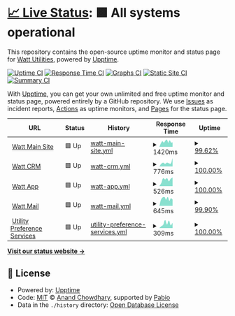 # [📈 Live Status](https://monitor.watt.co.uk): <!--live status--> **🟩 All systems operational**

This repository contains the open-source uptime monitor and status page for [Watt Utilities](https://watt.co.uk), powered by [Upptime](https://github.com/upptime/upptime).

[![Uptime CI](https://github.com/wattutilities/watt-upptime/workflows/Uptime%20CI/badge.svg)](https://github.com/wattutilities/watt-upptime/actions?query=workflow%3A%22Uptime+CI%22)
[![Response Time CI](https://github.com/wattutilities/watt-upptime/workflows/Response%20Time%20CI/badge.svg)](https://github.com/wattutilities/watt-upptime/actions?query=workflow%3A%22Response+Time+CI%22)
[![Graphs CI](https://github.com/wattutilities/watt-upptime/workflows/Graphs%20CI/badge.svg)](https://github.com/wattutilities/watt-upptime/actions?query=workflow%3A%22Graphs+CI%22)
[![Static Site CI](https://github.com/wattutilities/watt-upptime/workflows/Static%20Site%20CI/badge.svg)](https://github.com/wattutilities/watt-upptime/actions?query=workflow%3A%22Static+Site+CI%22)
[![Summary CI](https://github.com/wattutilities/watt-upptime/workflows/Summary%20CI/badge.svg)](https://github.com/wattutilities/watt-upptime/actions?query=workflow%3A%22Summary+CI%22)

With [Upptime](https://upptime.js.org), you can get your own unlimited and free uptime monitor and status page, powered entirely by a GitHub repository. We use [Issues](https://github.com/wattutilities/watt-upptime/issues) as incident reports, [Actions](https://github.com/wattutilities/watt-upptime/actions) as uptime monitors, and [Pages](https://monitor.watt.co.uk) for the status page.

<!--start: status pages-->
<!-- This summary is generated by Upptime (https://github.com/upptime/upptime) -->
<!-- Do not edit this manually, your changes will be overwritten -->
<!-- prettier-ignore -->
| URL | Status | History | Response Time | Uptime |
| --- | ------ | ------- | ------------- | ------ |
| <img alt="" src="https://icons.duckduckgo.com/ip3/watt.co.uk.ico" height="13"> [Watt Main Site](https://watt.co.uk) | 🟩 Up | [watt-main-site.yml](https://github.com/WattUtilities/watt-upptime/commits/HEAD/history/watt-main-site.yml) | <details><summary><img alt="Response time graph" src="./graphs/watt-main-site/response-time-week.png" height="20"> 1420ms</summary><br><a href="https://monitor.watt.co.uk/history/watt-main-site"><img alt="Response time 1815" src="https://img.shields.io/endpoint?url=https%3A%2F%2Fraw.githubusercontent.com%2FWattUtilities%2Fwatt-upptime%2FHEAD%2Fapi%2Fwatt-main-site%2Fresponse-time.json"></a><br><a href="https://monitor.watt.co.uk/history/watt-main-site"><img alt="24-hour response time 1252" src="https://img.shields.io/endpoint?url=https%3A%2F%2Fraw.githubusercontent.com%2FWattUtilities%2Fwatt-upptime%2FHEAD%2Fapi%2Fwatt-main-site%2Fresponse-time-day.json"></a><br><a href="https://monitor.watt.co.uk/history/watt-main-site"><img alt="7-day response time 1420" src="https://img.shields.io/endpoint?url=https%3A%2F%2Fraw.githubusercontent.com%2FWattUtilities%2Fwatt-upptime%2FHEAD%2Fapi%2Fwatt-main-site%2Fresponse-time-week.json"></a><br><a href="https://monitor.watt.co.uk/history/watt-main-site"><img alt="30-day response time 1473" src="https://img.shields.io/endpoint?url=https%3A%2F%2Fraw.githubusercontent.com%2FWattUtilities%2Fwatt-upptime%2FHEAD%2Fapi%2Fwatt-main-site%2Fresponse-time-month.json"></a><br><a href="https://monitor.watt.co.uk/history/watt-main-site"><img alt="1-year response time 1815" src="https://img.shields.io/endpoint?url=https%3A%2F%2Fraw.githubusercontent.com%2FWattUtilities%2Fwatt-upptime%2FHEAD%2Fapi%2Fwatt-main-site%2Fresponse-time-year.json"></a></details> | <details><summary><a href="https://monitor.watt.co.uk/history/watt-main-site">99.62%</a></summary><a href="https://monitor.watt.co.uk/history/watt-main-site"><img alt="All-time uptime 99.91%" src="https://img.shields.io/endpoint?url=https%3A%2F%2Fraw.githubusercontent.com%2FWattUtilities%2Fwatt-upptime%2FHEAD%2Fapi%2Fwatt-main-site%2Fuptime.json"></a><br><a href="https://monitor.watt.co.uk/history/watt-main-site"><img alt="24-hour uptime 100.00%" src="https://img.shields.io/endpoint?url=https%3A%2F%2Fraw.githubusercontent.com%2FWattUtilities%2Fwatt-upptime%2FHEAD%2Fapi%2Fwatt-main-site%2Fuptime-day.json"></a><br><a href="https://monitor.watt.co.uk/history/watt-main-site"><img alt="7-day uptime 99.62%" src="https://img.shields.io/endpoint?url=https%3A%2F%2Fraw.githubusercontent.com%2FWattUtilities%2Fwatt-upptime%2FHEAD%2Fapi%2Fwatt-main-site%2Fuptime-week.json"></a><br><a href="https://monitor.watt.co.uk/history/watt-main-site"><img alt="30-day uptime 99.91%" src="https://img.shields.io/endpoint?url=https%3A%2F%2Fraw.githubusercontent.com%2FWattUtilities%2Fwatt-upptime%2FHEAD%2Fapi%2Fwatt-main-site%2Fuptime-month.json"></a><br><a href="https://monitor.watt.co.uk/history/watt-main-site"><img alt="1-year uptime 99.91%" src="https://img.shields.io/endpoint?url=https%3A%2F%2Fraw.githubusercontent.com%2FWattUtilities%2Fwatt-upptime%2FHEAD%2Fapi%2Fwatt-main-site%2Fuptime-year.json"></a></details>
| <img alt="" src="https://icons.duckduckgo.com/ip3/crm.watt.co.uk.ico" height="13"> [Watt CRM](https://crm.watt.co.uk) | 🟩 Up | [watt-crm.yml](https://github.com/WattUtilities/watt-upptime/commits/HEAD/history/watt-crm.yml) | <details><summary><img alt="Response time graph" src="./graphs/watt-crm/response-time-week.png" height="20"> 776ms</summary><br><a href="https://monitor.watt.co.uk/history/watt-crm"><img alt="Response time 1275" src="https://img.shields.io/endpoint?url=https%3A%2F%2Fraw.githubusercontent.com%2FWattUtilities%2Fwatt-upptime%2FHEAD%2Fapi%2Fwatt-crm%2Fresponse-time.json"></a><br><a href="https://monitor.watt.co.uk/history/watt-crm"><img alt="24-hour response time 1675" src="https://img.shields.io/endpoint?url=https%3A%2F%2Fraw.githubusercontent.com%2FWattUtilities%2Fwatt-upptime%2FHEAD%2Fapi%2Fwatt-crm%2Fresponse-time-day.json"></a><br><a href="https://monitor.watt.co.uk/history/watt-crm"><img alt="7-day response time 776" src="https://img.shields.io/endpoint?url=https%3A%2F%2Fraw.githubusercontent.com%2FWattUtilities%2Fwatt-upptime%2FHEAD%2Fapi%2Fwatt-crm%2Fresponse-time-week.json"></a><br><a href="https://monitor.watt.co.uk/history/watt-crm"><img alt="30-day response time 1257" src="https://img.shields.io/endpoint?url=https%3A%2F%2Fraw.githubusercontent.com%2FWattUtilities%2Fwatt-upptime%2FHEAD%2Fapi%2Fwatt-crm%2Fresponse-time-month.json"></a><br><a href="https://monitor.watt.co.uk/history/watt-crm"><img alt="1-year response time 1275" src="https://img.shields.io/endpoint?url=https%3A%2F%2Fraw.githubusercontent.com%2FWattUtilities%2Fwatt-upptime%2FHEAD%2Fapi%2Fwatt-crm%2Fresponse-time-year.json"></a></details> | <details><summary><a href="https://monitor.watt.co.uk/history/watt-crm">100.00%</a></summary><a href="https://monitor.watt.co.uk/history/watt-crm"><img alt="All-time uptime 99.35%" src="https://img.shields.io/endpoint?url=https%3A%2F%2Fraw.githubusercontent.com%2FWattUtilities%2Fwatt-upptime%2FHEAD%2Fapi%2Fwatt-crm%2Fuptime.json"></a><br><a href="https://monitor.watt.co.uk/history/watt-crm"><img alt="24-hour uptime 100.00%" src="https://img.shields.io/endpoint?url=https%3A%2F%2Fraw.githubusercontent.com%2FWattUtilities%2Fwatt-upptime%2FHEAD%2Fapi%2Fwatt-crm%2Fuptime-day.json"></a><br><a href="https://monitor.watt.co.uk/history/watt-crm"><img alt="7-day uptime 100.00%" src="https://img.shields.io/endpoint?url=https%3A%2F%2Fraw.githubusercontent.com%2FWattUtilities%2Fwatt-upptime%2FHEAD%2Fapi%2Fwatt-crm%2Fuptime-week.json"></a><br><a href="https://monitor.watt.co.uk/history/watt-crm"><img alt="30-day uptime 100.00%" src="https://img.shields.io/endpoint?url=https%3A%2F%2Fraw.githubusercontent.com%2FWattUtilities%2Fwatt-upptime%2FHEAD%2Fapi%2Fwatt-crm%2Fuptime-month.json"></a><br><a href="https://monitor.watt.co.uk/history/watt-crm"><img alt="1-year uptime 99.35%" src="https://img.shields.io/endpoint?url=https%3A%2F%2Fraw.githubusercontent.com%2FWattUtilities%2Fwatt-upptime%2FHEAD%2Fapi%2Fwatt-crm%2Fuptime-year.json"></a></details>
| <img alt="" src="https://icons.duckduckgo.com/ip3/app.watt.co.uk.ico" height="13"> [Watt App](https://app.watt.co.uk) | 🟩 Up | [watt-app.yml](https://github.com/WattUtilities/watt-upptime/commits/HEAD/history/watt-app.yml) | <details><summary><img alt="Response time graph" src="./graphs/watt-app/response-time-week.png" height="20"> 526ms</summary><br><a href="https://monitor.watt.co.uk/history/watt-app"><img alt="Response time 548" src="https://img.shields.io/endpoint?url=https%3A%2F%2Fraw.githubusercontent.com%2FWattUtilities%2Fwatt-upptime%2FHEAD%2Fapi%2Fwatt-app%2Fresponse-time.json"></a><br><a href="https://monitor.watt.co.uk/history/watt-app"><img alt="24-hour response time 691" src="https://img.shields.io/endpoint?url=https%3A%2F%2Fraw.githubusercontent.com%2FWattUtilities%2Fwatt-upptime%2FHEAD%2Fapi%2Fwatt-app%2Fresponse-time-day.json"></a><br><a href="https://monitor.watt.co.uk/history/watt-app"><img alt="7-day response time 526" src="https://img.shields.io/endpoint?url=https%3A%2F%2Fraw.githubusercontent.com%2FWattUtilities%2Fwatt-upptime%2FHEAD%2Fapi%2Fwatt-app%2Fresponse-time-week.json"></a><br><a href="https://monitor.watt.co.uk/history/watt-app"><img alt="30-day response time 525" src="https://img.shields.io/endpoint?url=https%3A%2F%2Fraw.githubusercontent.com%2FWattUtilities%2Fwatt-upptime%2FHEAD%2Fapi%2Fwatt-app%2Fresponse-time-month.json"></a><br><a href="https://monitor.watt.co.uk/history/watt-app"><img alt="1-year response time 548" src="https://img.shields.io/endpoint?url=https%3A%2F%2Fraw.githubusercontent.com%2FWattUtilities%2Fwatt-upptime%2FHEAD%2Fapi%2Fwatt-app%2Fresponse-time-year.json"></a></details> | <details><summary><a href="https://monitor.watt.co.uk/history/watt-app">100.00%</a></summary><a href="https://monitor.watt.co.uk/history/watt-app"><img alt="All-time uptime 100.00%" src="https://img.shields.io/endpoint?url=https%3A%2F%2Fraw.githubusercontent.com%2FWattUtilities%2Fwatt-upptime%2FHEAD%2Fapi%2Fwatt-app%2Fuptime.json"></a><br><a href="https://monitor.watt.co.uk/history/watt-app"><img alt="24-hour uptime 100.00%" src="https://img.shields.io/endpoint?url=https%3A%2F%2Fraw.githubusercontent.com%2FWattUtilities%2Fwatt-upptime%2FHEAD%2Fapi%2Fwatt-app%2Fuptime-day.json"></a><br><a href="https://monitor.watt.co.uk/history/watt-app"><img alt="7-day uptime 100.00%" src="https://img.shields.io/endpoint?url=https%3A%2F%2Fraw.githubusercontent.com%2FWattUtilities%2Fwatt-upptime%2FHEAD%2Fapi%2Fwatt-app%2Fuptime-week.json"></a><br><a href="https://monitor.watt.co.uk/history/watt-app"><img alt="30-day uptime 100.00%" src="https://img.shields.io/endpoint?url=https%3A%2F%2Fraw.githubusercontent.com%2FWattUtilities%2Fwatt-upptime%2FHEAD%2Fapi%2Fwatt-app%2Fuptime-month.json"></a><br><a href="https://monitor.watt.co.uk/history/watt-app"><img alt="1-year uptime 100.00%" src="https://img.shields.io/endpoint?url=https%3A%2F%2Fraw.githubusercontent.com%2FWattUtilities%2Fwatt-upptime%2FHEAD%2Fapi%2Fwatt-app%2Fuptime-year.json"></a></details>
| <img alt="" src="https://icons.duckduckgo.com/ip3/mail.watt.co.uk.ico" height="13"> [Watt Mail](https://mail.watt.co.uk) | 🟩 Up | [watt-mail.yml](https://github.com/WattUtilities/watt-upptime/commits/HEAD/history/watt-mail.yml) | <details><summary><img alt="Response time graph" src="./graphs/watt-mail/response-time-week.png" height="20"> 645ms</summary><br><a href="https://monitor.watt.co.uk/history/watt-mail"><img alt="Response time 648" src="https://img.shields.io/endpoint?url=https%3A%2F%2Fraw.githubusercontent.com%2FWattUtilities%2Fwatt-upptime%2FHEAD%2Fapi%2Fwatt-mail%2Fresponse-time.json"></a><br><a href="https://monitor.watt.co.uk/history/watt-mail"><img alt="24-hour response time 622" src="https://img.shields.io/endpoint?url=https%3A%2F%2Fraw.githubusercontent.com%2FWattUtilities%2Fwatt-upptime%2FHEAD%2Fapi%2Fwatt-mail%2Fresponse-time-day.json"></a><br><a href="https://monitor.watt.co.uk/history/watt-mail"><img alt="7-day response time 645" src="https://img.shields.io/endpoint?url=https%3A%2F%2Fraw.githubusercontent.com%2FWattUtilities%2Fwatt-upptime%2FHEAD%2Fapi%2Fwatt-mail%2Fresponse-time-week.json"></a><br><a href="https://monitor.watt.co.uk/history/watt-mail"><img alt="30-day response time 631" src="https://img.shields.io/endpoint?url=https%3A%2F%2Fraw.githubusercontent.com%2FWattUtilities%2Fwatt-upptime%2FHEAD%2Fapi%2Fwatt-mail%2Fresponse-time-month.json"></a><br><a href="https://monitor.watt.co.uk/history/watt-mail"><img alt="1-year response time 648" src="https://img.shields.io/endpoint?url=https%3A%2F%2Fraw.githubusercontent.com%2FWattUtilities%2Fwatt-upptime%2FHEAD%2Fapi%2Fwatt-mail%2Fresponse-time-year.json"></a></details> | <details><summary><a href="https://monitor.watt.co.uk/history/watt-mail">99.90%</a></summary><a href="https://monitor.watt.co.uk/history/watt-mail"><img alt="All-time uptime 99.83%" src="https://img.shields.io/endpoint?url=https%3A%2F%2Fraw.githubusercontent.com%2FWattUtilities%2Fwatt-upptime%2FHEAD%2Fapi%2Fwatt-mail%2Fuptime.json"></a><br><a href="https://monitor.watt.co.uk/history/watt-mail"><img alt="24-hour uptime 99.33%" src="https://img.shields.io/endpoint?url=https%3A%2F%2Fraw.githubusercontent.com%2FWattUtilities%2Fwatt-upptime%2FHEAD%2Fapi%2Fwatt-mail%2Fuptime-day.json"></a><br><a href="https://monitor.watt.co.uk/history/watt-mail"><img alt="7-day uptime 99.90%" src="https://img.shields.io/endpoint?url=https%3A%2F%2Fraw.githubusercontent.com%2FWattUtilities%2Fwatt-upptime%2FHEAD%2Fapi%2Fwatt-mail%2Fuptime-week.json"></a><br><a href="https://monitor.watt.co.uk/history/watt-mail"><img alt="30-day uptime 99.98%" src="https://img.shields.io/endpoint?url=https%3A%2F%2Fraw.githubusercontent.com%2FWattUtilities%2Fwatt-upptime%2FHEAD%2Fapi%2Fwatt-mail%2Fuptime-month.json"></a><br><a href="https://monitor.watt.co.uk/history/watt-mail"><img alt="1-year uptime 99.83%" src="https://img.shields.io/endpoint?url=https%3A%2F%2Fraw.githubusercontent.com%2FWattUtilities%2Fwatt-upptime%2FHEAD%2Fapi%2Fwatt-mail%2Fuptime-year.json"></a></details>
| <img alt="" src="https://icons.duckduckgo.com/ip3/www.utilitypreferenceservices.co.uk.ico" height="13"> [Utility Preference Services](https://www.utilitypreferenceservices.co.uk/) | 🟩 Up | [utility-preference-services.yml](https://github.com/WattUtilities/watt-upptime/commits/HEAD/history/utility-preference-services.yml) | <details><summary><img alt="Response time graph" src="./graphs/utility-preference-services/response-time-week.png" height="20"> 309ms</summary><br><a href="https://monitor.watt.co.uk/history/utility-preference-services"><img alt="Response time 263" src="https://img.shields.io/endpoint?url=https%3A%2F%2Fraw.githubusercontent.com%2FWattUtilities%2Fwatt-upptime%2FHEAD%2Fapi%2Futility-preference-services%2Fresponse-time.json"></a><br><a href="https://monitor.watt.co.uk/history/utility-preference-services"><img alt="24-hour response time 353" src="https://img.shields.io/endpoint?url=https%3A%2F%2Fraw.githubusercontent.com%2FWattUtilities%2Fwatt-upptime%2FHEAD%2Fapi%2Futility-preference-services%2Fresponse-time-day.json"></a><br><a href="https://monitor.watt.co.uk/history/utility-preference-services"><img alt="7-day response time 309" src="https://img.shields.io/endpoint?url=https%3A%2F%2Fraw.githubusercontent.com%2FWattUtilities%2Fwatt-upptime%2FHEAD%2Fapi%2Futility-preference-services%2Fresponse-time-week.json"></a><br><a href="https://monitor.watt.co.uk/history/utility-preference-services"><img alt="30-day response time 301" src="https://img.shields.io/endpoint?url=https%3A%2F%2Fraw.githubusercontent.com%2FWattUtilities%2Fwatt-upptime%2FHEAD%2Fapi%2Futility-preference-services%2Fresponse-time-month.json"></a><br><a href="https://monitor.watt.co.uk/history/utility-preference-services"><img alt="1-year response time 263" src="https://img.shields.io/endpoint?url=https%3A%2F%2Fraw.githubusercontent.com%2FWattUtilities%2Fwatt-upptime%2FHEAD%2Fapi%2Futility-preference-services%2Fresponse-time-year.json"></a></details> | <details><summary><a href="https://monitor.watt.co.uk/history/utility-preference-services">100.00%</a></summary><a href="https://monitor.watt.co.uk/history/utility-preference-services"><img alt="All-time uptime 99.98%" src="https://img.shields.io/endpoint?url=https%3A%2F%2Fraw.githubusercontent.com%2FWattUtilities%2Fwatt-upptime%2FHEAD%2Fapi%2Futility-preference-services%2Fuptime.json"></a><br><a href="https://monitor.watt.co.uk/history/utility-preference-services"><img alt="24-hour uptime 100.00%" src="https://img.shields.io/endpoint?url=https%3A%2F%2Fraw.githubusercontent.com%2FWattUtilities%2Fwatt-upptime%2FHEAD%2Fapi%2Futility-preference-services%2Fuptime-day.json"></a><br><a href="https://monitor.watt.co.uk/history/utility-preference-services"><img alt="7-day uptime 100.00%" src="https://img.shields.io/endpoint?url=https%3A%2F%2Fraw.githubusercontent.com%2FWattUtilities%2Fwatt-upptime%2FHEAD%2Fapi%2Futility-preference-services%2Fuptime-week.json"></a><br><a href="https://monitor.watt.co.uk/history/utility-preference-services"><img alt="30-day uptime 99.94%" src="https://img.shields.io/endpoint?url=https%3A%2F%2Fraw.githubusercontent.com%2FWattUtilities%2Fwatt-upptime%2FHEAD%2Fapi%2Futility-preference-services%2Fuptime-month.json"></a><br><a href="https://monitor.watt.co.uk/history/utility-preference-services"><img alt="1-year uptime 99.98%" src="https://img.shields.io/endpoint?url=https%3A%2F%2Fraw.githubusercontent.com%2FWattUtilities%2Fwatt-upptime%2FHEAD%2Fapi%2Futility-preference-services%2Fuptime-year.json"></a></details>

<!--end: status pages-->

[**Visit our status website →**](https://monitor.watt.co.uk)

## 📄 License

- Powered by: [Upptime](https://github.com/upptime/upptime)
- Code: [MIT](./LICENSE) © [Anand Chowdhary](https://anandchowdhary.com), supported by [Pabio](https://pabio.com)
- Data in the `./history` directory: [Open Database License](https://opendatacommons.org/licenses/odbl/1-0/)

